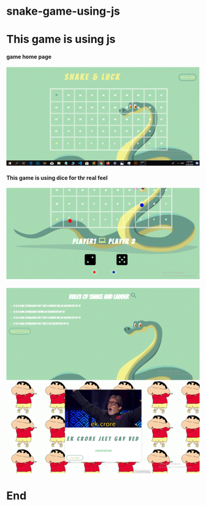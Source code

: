 # snake-game-using-js
<h1 >This game is using js</h1>
<h4>game home page</h4>
<img src="https://github.com/sahuved/snake-game-using-js/blob/master/img/screen.PNG">
<h4>This game is using dice for thr real feel</h4>
<img src="https://github.com/sahuved/snake-game-using-js/blob/master/img/screen1.PNG">
<h4></h4>
<img src="https://github.com/sahuved/snake-game-using-js/blob/master/img/screen2.PNG">
<img src="https://github.com/sahuved/snake-game-using-js/blob/master/img/screen3.PNG">


<h1>End</h1>
